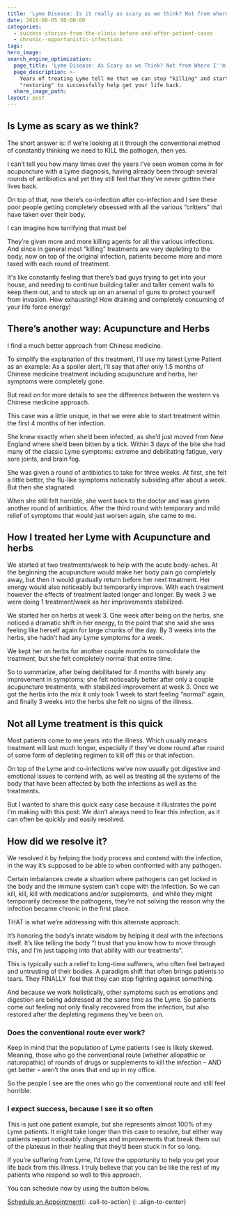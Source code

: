 ```yaml
---
title: 'Lyme Disease: Is it really as scary as we think? Not from where I''m Standing!'
date: 2016-08-05 00:00:00
categories:
  - success-stories-from-the-clinic-before-and-after-patient-cases
  - chronic--opportunistic-infections
tags:
hero_image:
search_engine_optimization:
  page_title: 'Lyme Disease: As Scary as we Think? Not from Where I''m Standing!'
  page_description: >-
    Years of treating Lyme tell me that we can stop "killing" and start
    "restoring" to successfully help get your life back.
  share_image_path:
layout: post
---
```


## Is Lyme as scary as we think?

The short answer is: if we’re looking at it through the conventional method of constantly thinking we need to KILL the pathogen, then yes.

I can’t tell you how many times over the years I’ve seen women come in for acupuncture with a Lyme diagnosis, having already been through several rounds of antibiotics and yet they still feel that they’ve never gotten their lives back.

On top of that, now there’s co-infection after co-infection and I see these poor people getting completely obsessed with all the various “critters” that have taken over their body.

I can imagine how terrifying that must be!

They’re given more and more killing agents for all the various infections. And since in general most “killing” treatments are very depleting to the body, now on top of the original infection, patients become more and more taxed with each round of treatment.

It's like constantly feeling that there’s bad guys trying to get into your house, and needing to continue building taller and taller cement walls to keep them out, and to stock up on an arsenal of guns to protect yourself from invasion. How exhausting! How draining and completely consuming of your life force energy!

## There’s another way: Acupuncture and Herbs

I find a much better approach from Chinese medicine.

To simplify the explanation of this treatment, I’ll use my latest Lyme Patient as an example: As a spoiler alert, I’ll say that after only 1.5 months of Chinese medicine treatment including acupuncture and herbs, her symptoms were completely gone.

But read on for more details to see the difference between the western vs Chinese medicine approach.

This case was a little unique, in that we were able to start treatment within the first 4 months of her infection.

She knew exactly when she’d been infected, as she’d just moved from New England where she’d been bitten by a tick. Within 3 days of the bite she had many of the classic Lyme symptoms: extreme and debilitating fatigue, very sore joints, and brain fog.

She was given a round of antibiotics to take for three weeks. At first, she felt a little better, the flu-like symptoms noticeably subsiding after about a week. But then she stagnated.

When she still felt horrible, she went back to the doctor and was given another round of antibiotics. After the third round with temporary and mild relief of symptoms that would just worsen again, she came to me.

## How I treated her Lyme with Acupuncture and herbs

We started at two treatments/week to help with the acute body-aches. At the beginning the acupuncture would make her body pain go completely away, but then it would gradually return before her next treatment. Her energy would also noticeably but temporarily improve. With each treatment however the effects of treatment lasted longer and longer. By week 3 we were doing 1 treatment/week as her improvements stabilized.

We started her on herbs at week 3. One week after being on the herbs, she noticed a dramatic shift in her energy, to the point that she said she was feeling like herself again for large chunks of the day. By 3 weeks into the herbs, she hadn’t had any Lyme symptoms for a week.

We kept her on herbs for another couple months to consolidate the treatment, but she felt completely normal that entire time. 

So to summarize, after being debilitated for 4 months with barely any improvement in symptoms; she felt noticeably better after only a couple acupuncture treatments, with stabilized improvement at week 3. Once we got the herbs into the mix it only took 1 week to start feeling “normal” again, and finally 3 weeks into the herbs she felt no signs of the illness.  

## Not all Lyme treatment is this quick

Most patients come to me years into the illness. Which usually means treatment will last much longer, especially if they’ve done round after round of some form of depleting regimen to kill off this or that infection.

On top of the Lyme and co-infections we’ve now usually got digestive and emotional issues to contend with, as well as treating all the systems of the body that have been affected by both the infections as well as the treatments.

But I wanted to share this quick easy case because it illustrates the point I'm making with this post: We don’t always need to fear this infection, as it can often be quickly and easily resolved.

## How did we resolve it?

We resolved it by helping the body process and contend with the infection, in the way it’s supposed to be able to when confronted with any pathogen.

Certain imbalances create a situation where pathogens can get locked in the body and the immune system can’t cope with the infection. So we can kill, kill, kill with medications and/or supplements,  and while they might temporarily decrease the pathogens, they’re not solving the reason why the infection became chronic in the first place.

THAT is what we’re addressing with this alternate approach.

It’s honoring the body’s innate wisdom by helping it deal with the infections itself. It’s like telling the body “I trust that you know how to move through this, and I’m just tapping into that ability with our treatments”.

This is typically such a relief to long-time sufferers, who often feel betrayed and untrusting of their bodies. A paradigm shift that often brings patients to tears. They FINALLY  feel that they can stop fighting against something.

And because we work holistically, other symptoms such as emotions and digestion are being addressed at the same time as the Lyme. So patients come out feeling not only finally recovered from the infection, but also restored after the depleting regimens they’ve been on.

### Does the conventional route ever work?

Keep in mind that the population of Lyme patients I see is likely skewed. Meaning, those who go the conventional route (whether allopathic or naturopathic) of rounds of drugs or supplements to kill the infection – AND get better – aren’t the ones that end up in my office.

So the people I see are the ones who go the conventional route and still feel horrible.

### I expect success, because I see it so often

This is just one patient example, but she represents almost 100% of my Lyme patients. It might take longer than this case to resolve, but either way patients report noticeably changes and improvements that break them out of the plateaus in their healing that they’d been stuck in for so long.

If you’re suffering from Lyme, I’d love the opportunity to help you get your life back from this illness. I truly believe that you can be like the rest of my patients who respond so well to this approach.

You can schedule now by using the button below.

[Schedule an Appointment](/make-an-appointment/){: .call-to-action}
{: .align-to-center}
